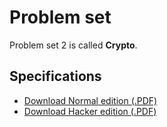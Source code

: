 # Problem set

Problem set 2 is called **Crypto**.

## Specifications

* [Download Normal edition (.PDF)](pset2.pdf)
* [Download Hacker edition (.PDF)](hacker2.pdf)